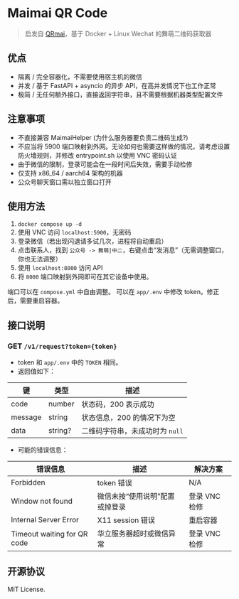 # Maimai QR Code

> 启发自 [QRmai](https://github.com/SodaCodeSave/QRmai)，基于 Docker + Linux Wechat 的舞萌二维码获取器

## 优点

- 隔离 / 完全容器化，不需要使用宿主机的微信
- 并发 / 基于 FastAPI + asyncio 的异步 API，在高并发情况下也工作正常
- 极简 / 无任何额外接口，直接返回字符串，且不需要根据机器类型配置文件

## 注意事项

- 不直接兼容 MaimaiHelper (为什么服务器要负责二维码生成?)
- 不应当将 5900 端口映射到外网。无论如何也需要这样做的情况，请考虑设置防火墙规则，并修改 entrypoint.sh 以使用 VNC 密码认证
- 由于微信的限制，登录可能会在一段时间后失效，需要手动检修
- 仅支持 x86_64 / aarch64 架构的机器
- 公众号聊天窗口需以独立窗口打开

## 使用方法

1. `docker compose up -d`
2. 使用 VNC 访问 `localhost:5900`，无密码
3. 登录微信（若出现闪退请多试几次，进程将自动重启）
4. 点击联系人，找到 `公众号 -> 舞萌|中二`，右键点击“发消息”（无需调整窗口，你也无法调整）
5. 使用 `localhost:8000` 访问 API
6. 将 `8000` 端口映射到外网即可在其它设备中使用。

端口可以在 `compose.yml` 中自由调整。
可以在 `app/.env` 中修改 token。修正后，需要重启容器。

## 接口说明

### GET `/v1/request?token={token}`

- token 和 `app/.env` 中的 `TOKEN` 相同。
- 返回值如下：

| 键      | 类型    | 描述                            |
| ------- | ------- | ------------------------------- |
| code    | number  | 状态码，200 表示成功            |
| message | string  | 状态信息，200 的情况下为空      |
| data    | string? | 二维码字符串，未成功时为 `null` |

- 可能的错误信息：

| 错误信息                    | 描述                           | 解决方案      |
| --------------------------- | ------------------------------ | ------------- |
| Forbidden                   | token 错误                     | N/A           |
| Window not found            | 微信未按“使用说明”配置或掉登录 | 登录 VNC 检修 |
| Internal Server Error       | X11 session 错误               | 重启容器      |
| Timeout waiting for QR code | 华立服务器超时或微信异常       | 登录 VNC 检修 |

## 开源协议

MIT License.
